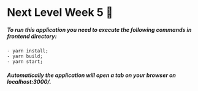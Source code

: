 # Next Level Week 5 🚀

##### To run this application you need to execute the following commands in frontend directory: 
    - yarn install;
    - yarn build;
    - yarn start;

##### Automatically the application will open a tab on your browser on localhost:3000/.

